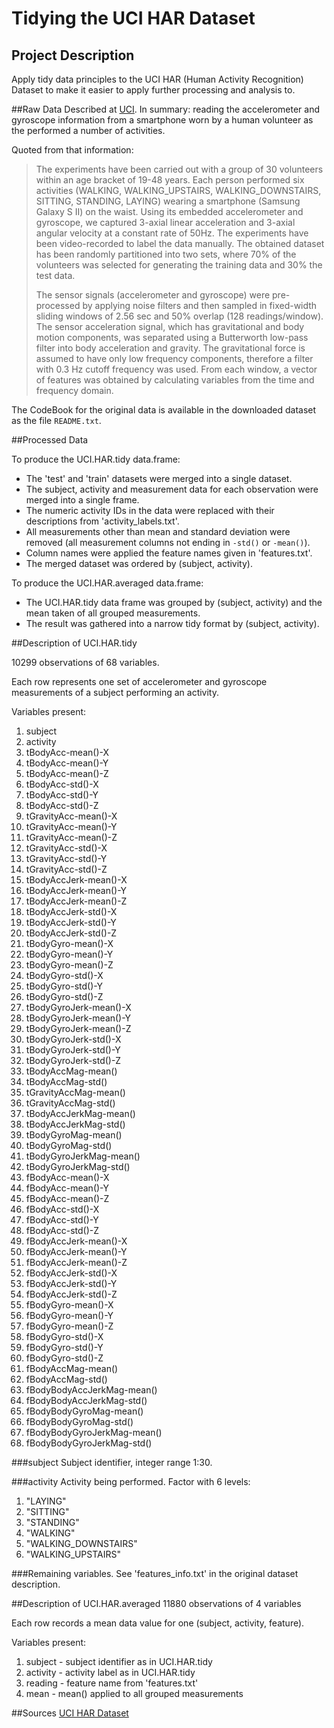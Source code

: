 # Tidying the UCI HAR Dataset

## Project Description
Apply tidy data principles to the UCI HAR (Human Activity Recognition) Dataset to make it easier to apply further processing and analysis to.

##Raw Data
Described at [UCI](http://archive.ics.uci.edu/ml/datasets/Human+Activity+Recognition+Using+Smartphones). In summary: reading the accelerometer and gyroscope information from a smartphone worn by a human volunteer as the performed a number of activities.

Quoted from that information:
> The experiments have been carried out with a group of 30 volunteers within an age bracket of 19-48 years. Each person performed six activities (WALKING, WALKING_UPSTAIRS, WALKING_DOWNSTAIRS, SITTING, STANDING, LAYING) wearing a smartphone (Samsung Galaxy S II) on the waist. Using its embedded accelerometer and gyroscope, we captured 3-axial linear acceleration and 3-axial angular velocity at a constant rate of 50Hz. The experiments have been video-recorded to label the data manually. The obtained dataset has been randomly partitioned into two sets, where 70% of the volunteers was selected for generating the training data and 30% the test data.
>
> The sensor signals (accelerometer and gyroscope) were pre-processed by applying noise filters and then sampled in fixed-width sliding windows of 2.56 sec and 50% overlap (128 readings/window). The sensor acceleration signal, which has gravitational and body motion components, was separated using a Butterworth low-pass filter into body acceleration and gravity. The gravitational force is assumed to have only low frequency components, therefore a filter with 0.3 Hz cutoff frequency was used. From each window, a vector of features was obtained by calculating variables from the time and frequency domain.

The CodeBook for the original data is available in the downloaded dataset as the file `README.txt`.

##Processed Data

To produce the UCI.HAR.tidy data.frame:
* The 'test' and 'train' datasets were merged into a single dataset.
* The subject, activity and measurement data for each observation were merged into a single frame.
* The numeric activity IDs in the data were replaced with their descriptions from 'activity_labels.txt'.
* All measurements other than mean and standard deviation were removed (all measurement columns not ending in `-std()` or `-mean()`).
* Column names were applied the feature names given in 'features.txt'.
* The merged dataset was ordered by (subject, activity).

To produce the UCI.HAR.averaged data.frame:
* The UCI.HAR.tidy data frame was grouped by (subject, activity) and the mean taken of all grouped measurements.
* The result was gathered into a narrow tidy format by (subject, activity).

##Description of UCI.HAR.tidy

10299 observations of 68 variables.

Each row represents one set of accelerometer and gyroscope measurements of a subject performing an activity.

Variables present:
   1. subject
   1. activity
   1. tBodyAcc-mean()-X
   1. tBodyAcc-mean()-Y
   1. tBodyAcc-mean()-Z
   1. tBodyAcc-std()-X
   1. tBodyAcc-std()-Y
   1. tBodyAcc-std()-Z
   1. tGravityAcc-mean()-X
   1. tGravityAcc-mean()-Y
   1. tGravityAcc-mean()-Z
   1. tGravityAcc-std()-X
   1. tGravityAcc-std()-Y
   1. tGravityAcc-std()-Z
   1. tBodyAccJerk-mean()-X
   1. tBodyAccJerk-mean()-Y
   1. tBodyAccJerk-mean()-Z
   1. tBodyAccJerk-std()-X
   1. tBodyAccJerk-std()-Y
   1. tBodyAccJerk-std()-Z
   1. tBodyGyro-mean()-X
   1. tBodyGyro-mean()-Y
   1. tBodyGyro-mean()-Z
   1. tBodyGyro-std()-X
   1. tBodyGyro-std()-Y
   1. tBodyGyro-std()-Z
   1. tBodyGyroJerk-mean()-X
   1. tBodyGyroJerk-mean()-Y
   1. tBodyGyroJerk-mean()-Z
   1. tBodyGyroJerk-std()-X
   1. tBodyGyroJerk-std()-Y
   1. tBodyGyroJerk-std()-Z
   1. tBodyAccMag-mean()
   1. tBodyAccMag-std()
   1. tGravityAccMag-mean()
   1. tGravityAccMag-std()
   1. tBodyAccJerkMag-mean()
   1. tBodyAccJerkMag-std()
   1. tBodyGyroMag-mean()
   1. tBodyGyroMag-std()
   1. tBodyGyroJerkMag-mean()
   1. tBodyGyroJerkMag-std()
   1. fBodyAcc-mean()-X
   1. fBodyAcc-mean()-Y
   1. fBodyAcc-mean()-Z
   1. fBodyAcc-std()-X
   1. fBodyAcc-std()-Y
   1. fBodyAcc-std()-Z
   1. fBodyAccJerk-mean()-X
   1. fBodyAccJerk-mean()-Y
   1. fBodyAccJerk-mean()-Z
   1. fBodyAccJerk-std()-X
   1. fBodyAccJerk-std()-Y
   1. fBodyAccJerk-std()-Z
   1. fBodyGyro-mean()-X
   1. fBodyGyro-mean()-Y
   1. fBodyGyro-mean()-Z
   1. fBodyGyro-std()-X
   1. fBodyGyro-std()-Y
   1. fBodyGyro-std()-Z
   1. fBodyAccMag-mean()
   1. fBodyAccMag-std()
   1. fBodyBodyAccJerkMag-mean()
   1. fBodyBodyAccJerkMag-std()
   1. fBodyBodyGyroMag-mean()
   1. fBodyBodyGyroMag-std()
   1. fBodyBodyGyroJerkMag-mean()
   1. fBodyBodyGyroJerkMag-std()

###subject
Subject identifier, integer range 1:30.

###activity
Activity being performed. Factor with 6 levels:

 1. "LAYING"
 1. "SITTING"
 1. "STANDING"
 1. "WALKING"           
 1. "WALKING_DOWNSTAIRS"
 1. "WALKING_UPSTAIRS"  

###Remaining variables.
See 'features_info.txt' in the original dataset description.

##Description of UCI.HAR.averaged
11880 observations of 4 variables

Each row records a mean data value for one (subject, activity, feature).

Variables present:
 1. subject - subject identifier as in UCI.HAR.tidy
 2. activity - activity label as in UCI.HAR.tidy
 3. reading - feature name from 'features.txt'
 4. mean - mean() applied to all grouped measurements

##Sources
[UCI HAR Dataset](https://d396qusza40orc.cloudfront.net/getdata%2Fprojectfiles%2FUCI%20HAR%20Dataset.zip)
